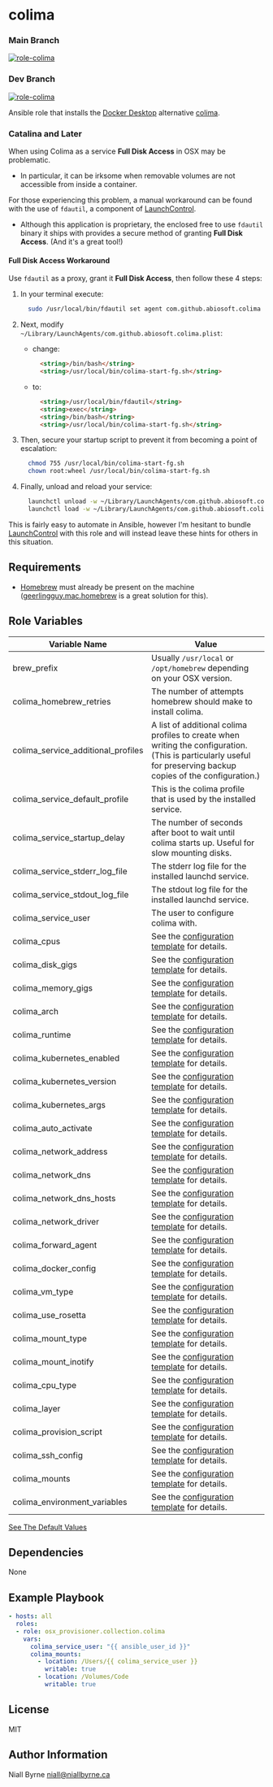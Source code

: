 # colima

### Main Branch
[![role-colima](https://github.com/osx-provisioner/collection/actions/workflows/workflow-colima-push.yml/badge.svg?branch=main)](https://github.com/osx-provisioner/collection/actions/workflows/workflow-colima-push.yml)

### Dev Branch
[![role-colima](https://github.com/osx-provisioner/collection/actions/workflows/workflow-colima-push.yml/badge.svg?branch=dev)](https://github.com/osx-provisioner/collection/actions/workflows/workflow-colima-push.yml)

Ansible role that installs the [Docker Desktop](https://www.docker.com/products/docker-desktop/) alternative [colima](https://github.com/abiosoft/colima).

### Catalina and Later

When using Colima as a service **Full Disk Access** in OSX may be problematic.  
- In particular, it can be irksome when removable volumes are not accessible from inside a container.

For those experiencing this problem, a manual workaround can be found with the use of `fdautil`, a component of [LaunchControl](https://soma-zone.com/LaunchControl/).
- Although this application is proprietary, the enclosed free to use `fdautil` binary it ships with provides a secure method of granting **Full Disk Access**.  (And it's a great tool!)

#### Full Disk Access Workaround

Use `fdautil` as a proxy, grant it **Full Disk Access**, then follow these 4 steps:

1. In your terminal execute:
    ```bash
      sudo /usr/local/bin/fdautil set agent com.github.abiosoft.colima /bin/bash /usr/local/bin/colima-start-fg.sh
    ```

2. Next, modify `~/Library/LaunchAgents/com.github.abiosoft.colima.plist`:
   - change:
      ```html
        <string>/bin/bash</string>
        <string>/usr/local/bin/colima-start-fg.sh</string>
      ```
   - to:
      ```html
        <string>/usr/local/bin/fdautil</string>
        <string>exec</string>
        <string>/bin/bash</string>
        <string>/usr/local/bin/colima-start-fg.sh</string>
      ```

3. Then, secure your startup script to prevent it from becoming a point of escalation:
    ```bash
      chmod 755 /usr/local/bin/colima-start-fg.sh
      chown root:wheel /usr/local/bin/colima-start-fg.sh
    ```

4. Finally, unload and reload your service:
    ```bash
      launchctl unload -w ~/Library/LaunchAgents/com.github.abiosoft.colima.plist
      launchctl load -w ~/Library/LaunchAgents/com.github.abiosoft.colima.plist
    ```

This is fairly easy to automate in Ansible, however I'm hesitant to bundle [LaunchControl](https://soma-zone.com/LaunchControl/) with this role and will instead leave these hints for others in this situation.

Requirements
------------

- [Homebrew](https://brew.sh/) must already be present on the machine ([geerlingguy.mac.homebrew](https://github.com/geerlingguy/ansible-collection-mac) is a great solution for this).

Role Variables
--------------

| Variable Name                           | Value                                                                                                                                                                |
|-----------------------------------------|----------------------------------------------------------------------------------------------------------------------------------------------------------------------|
| brew_prefix                             | Usually `/usr/local` or `/opt/homebrew` depending on your OSX version.                                                                                               |
| colima_homebrew_retries                 | The number of attempts homebrew should make to install colima.                                                                                                       |
| colima_service_additional_profiles      | A list of additional colima profiles to create when writing the configuration.<br />(This is particularly useful for preserving backup copies of the configuration.) |
| colima_service_default_profile          | This is the colima profile that is used by the installed service.                                                                                                    |
| colima_service_startup_delay            | The number of seconds after boot to wait until colima starts up.  Useful for slow mounting disks.                                                                    |
| colima_service_stderr_log_file          | The stderr log file for the installed launchd service.                                                                                                               |
| colima_service_stdout_log_file          | The stdout log file for the installed launchd service.                                                                                                               |
| colima_service_user                     | The user to configure colima with.                                                                                                                                   |
| colima_cpus                             | See the [configuration template](templates/colima/colima.yaml.j2) for details.                                                                                       |
| colima_disk_gigs                        | See the [configuration template](templates/colima/colima.yaml.j2) for details.                                                                                       |
| colima_memory_gigs                      | See the [configuration template](templates/colima/colima.yaml.j2) for details.                                                                                       |
| colima_arch                             | See the [configuration template](templates/colima/colima.yaml.j2) for details.                                                                                       |
| colima_runtime                          | See the [configuration template](templates/colima/colima.yaml.j2) for details.                                                                                       |
| colima_kubernetes_enabled               | See the [configuration template](templates/colima/colima.yaml.j2) for details.                                                                                       |
| colima_kubernetes_version               | See the [configuration template](templates/colima/colima.yaml.j2) for details.                                                                                       |
| colima_kubernetes_args                  | See the [configuration template](templates/colima/colima.yaml.j2) for details.                                                                                       |
| colima_auto_activate                    | See the [configuration template](templates/colima/colima.yaml.j2) for details.                                                                                       |
| colima_network_address                  | See the [configuration template](templates/colima/colima.yaml.j2) for details.                                                                                       |
| colima_network_dns                      | See the [configuration template](templates/colima/colima.yaml.j2) for details.                                                                                       |
| colima_network_dns_hosts                | See the [configuration template](templates/colima/colima.yaml.j2) for details.                                                                                       |
| colima_network_driver                   | See the [configuration template](templates/colima/colima.yaml.j2) for details.                                                                                       |
| colima_forward_agent                    | See the [configuration template](templates/colima/colima.yaml.j2) for details.                                                                                       |
| colima_docker_config                    | See the [configuration template](templates/colima/colima.yaml.j2) for details.                                                                                       |
| colima_vm_type                          | See the [configuration template](templates/colima/colima.yaml.j2) for details.                                                                                       |
| colima_use_rosetta                      | See the [configuration template](templates/colima/colima.yaml.j2) for details.                                                                                       |
| colima_mount_type                       | See the [configuration template](templates/colima/colima.yaml.j2) for details.                                                                                       |
| colima_mount_inotify                    | See the [configuration template](templates/colima/colima.yaml.j2) for details.                                                                                       |
| colima_cpu_type                         | See the [configuration template](templates/colima/colima.yaml.j2) for details.                                                                                       |
| colima_layer                            | See the [configuration template](templates/colima/colima.yaml.j2) for details.                                                                                       |
| colima_provision_script                 | See the [configuration template](templates/colima/colima.yaml.j2) for details.                                                                                       |
| colima_ssh_config                       | See the [configuration template](templates/colima/colima.yaml.j2) for details.                                                                                       |
| colima_mounts                           | See the [configuration template](templates/colima/colima.yaml.j2) for details.                                                                                       |
| colima_environment_variables            | See the [configuration template](templates/colima/colima.yaml.j2) for details.                                                                                       |

[See The Default Values](defaults/main.yml)

Dependencies
------------

None

Example Playbook
----------------

```yaml
- hosts: all
  roles:
  - role: osx_provisioner.collection.colima
    vars:
      colima_service_user: "{{ ansible_user_id }}"
      colima_mounts:
        - location: /Users/{{ colima_service_user }}
          writable: true
        - location: /Volumes/Code
          writable: true
```

License
-------

MIT

Author Information
------------------

Niall Byrne <niall@niallbyrne.ca>
